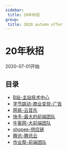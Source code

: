 ```yaml
---
sidebar:
 title: 20年秋招
group:
 title: 2020 autumn offer
---
```

# 20年秋招
2020-07-01开始

## 目录
* [B站-主站技术中心](./blibili.md)
* [字节跳动-商业变现-广告](./bytedance.md)
* [网易-云音乐](./cloudmusic.md)
* [快手-最大的前端团队](./ks.md)
* [牛客网-大前端团队](./nowcoder.md)
* [shopee-供应链](./shopee.md)
* [腾讯-腾讯云](./txcloud.md)
* [作业帮-前端团队](./zyb.md)

<tongji/>